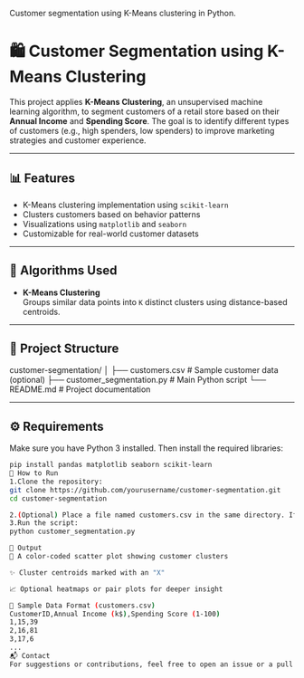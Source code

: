 Customer segmentation using K-Means clustering in Python.
# 🛍️ Customer Segmentation using K-Means Clustering

This project applies **K-Means Clustering**, an unsupervised machine learning algorithm, to segment customers of a retail store based on their **Annual Income** and **Spending Score**. The goal is to identify different types of customers (e.g., high spenders, low spenders) to improve marketing strategies and customer experience.

---

## 📊 Features

- K-Means clustering implementation using `scikit-learn`
- Clusters customers based on behavior patterns
- Visualizations using `matplotlib` and `seaborn`
- Customizable for real-world customer datasets

---

## 🧠 Algorithms Used

- **K-Means Clustering**  
  Groups similar data points into `K` distinct clusters using distance-based centroids.

---

## 📁 Project Structure

customer-segmentation/ │ ├── customers.csv # Sample customer data (optional) ├── customer_segmentation.py # Main Python script └── README.md # Project documentation


---

## ⚙️ Requirements

Make sure you have Python 3 installed. Then install the required libraries:

```bash
pip install pandas matplotlib seaborn scikit-learn
🚀 How to Run
1.Clone the repository:
git clone https://github.com/yourusername/customer-segmentation.git
cd customer-segmentation

2.(Optional) Place a file named customers.csv in the same directory. If not available, the script will generate dummy data.
3.Run the script:
python customer_segmentation.py

📸 Output
📌 A color-coded scatter plot showing customer clusters

✨ Cluster centroids marked with an "X"

📈 Optional heatmaps or pair plots for deeper insight

📝 Sample Data Format (customers.csv)
CustomerID,Annual Income (k$),Spending Score (1-100)
1,15,39
2,16,81
3,17,6
...
📬 Contact
For suggestions or contributions, feel free to open an issue or a pull request!


